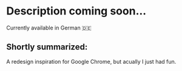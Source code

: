 # Description coming soon...
Currently available in German 🇩🇪

## Shortly summarized:
A redesign inspiration for Google Chrome, but acually I just had fun.